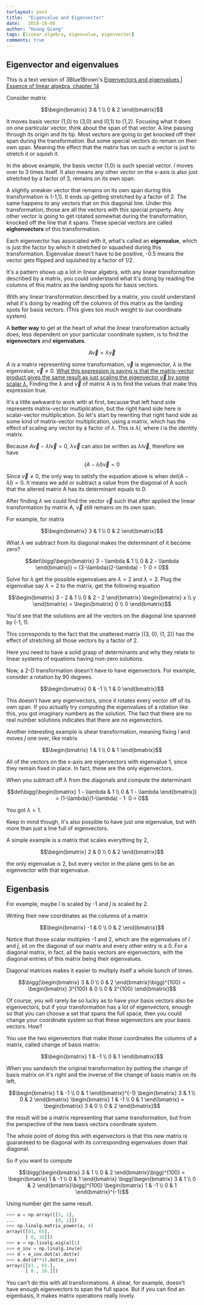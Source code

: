 ```yaml
---
torlayout: post
title:  "Eigenvalue and Eigenvector"
date:   2018-10-08
author: "Huang Qiang"
tags: [linear algebra, eigenvalue, eigenvector]
comments: true
---
```


## Eigenvector and eigenvalues

This is a text version of 3Blue1Brown's [Eigenvectors and eigenvalues | Essence of linear algebra, chapter 14](https://www.youtube.com/watch?v=PFDu9oVAE-g)


Consider matrix

$$\begin{bmatrix} 
3 & 1 \\
0 & 2 
\end{bmatrix}$$

It moves basis vector (1,0) to (3,0) and (0,1) to (1,2). Focusing what it does on one particular vector, think about the span of that vector. A line passing through its origin and its tip. Most vectors are going to get knocked off their span during the transformation. But some special vectors do remain on their own span. Meaning the effect that the matrix has on such a vector is just to stretch it or squish it.

In the above example, the basis vector (1,0) is such special vector. $\hat i$ moves over to 3 times itself. It also means any other vector on the x-axis is also just stretched by a factor of 3, remains on its own span.

A slightly sneakier vector that remains on its own span during this transformation is (-1,1). It ends up getting stretched by a factor of 2. The same happens to any vectors that on this diagonal line. Under this transformation, those are all the vectors with this special property. Any other vector is going to get rotated somewhat during the transformation, knocked off the line that it spans. These special vectors are called **eighenvectors** of this transformation.

Each eigenvector has associated with it, what's called an **eigenvalue**, which is just the factor by which it stretched or squashed during this transformation. Eigenvalue doesn't have to be positive, -0.5 means the vector gets flipped and squished by a factor of 1/2.

It's a pattern shows up a lot in linear algebra, with any linear transformation described by a matrix, you could understand what it's doing by reading the columns of this matrix as the landing spots for basis vectors.

With any linear transformation described by a matrix, you could understand what it's doing by reading off the columns of this matrix as the landing spots for basis vectors. (This gives too much weight to our coordinate system)

A **better way** to get at the heart of what the linear transformation actually does, less dependent on your particular coordinate system, is to find the **eigenvectors** and **eigenvalues**.


$$
A \vec{v} = \lambda \vec{v}
$$

$A$ is a matrix representing some transformation, $\vec{v}$ is eigenvector, $\lambda$ is the eigenvalue, $\vec{v} \not=0$. <u>What this expression is saying is that the matrix-vector product gives the same result as just scaling the eigenvector $\vec{v}$ by some scalar $\lambda$.</u> Finding the $\lambda$ and $\vec{v}$ of matrix A is to find the values that make this expression true.


It's a little awkward to work with at first, because that left hand side represents matrix-vector multiplication, but the right hand side here is scalar-vector multiplication. So let's start by rewriting that right hand side as some kind of matrix-vector multiplication, using a matrix, which has the effect of scaling any vector by a factor of $\lambda$. This is $\lambda I$, where $I$ is the identity matrix.

Because $A\vec{v} - \lambda I \vec{v} = 0$, $\lambda \vec{v}$ can also be written as $\lambda I \vec{v}$, therefore we have

$$
(A - \lambda I) \vec{v} = 0
$$

Since $\vec{v} \not= 0$, the only way to satisfy the equation above is when $det(A - \lambda I) = 0$. It means we add or subtract a value from the diagonal of A such that the altered matrix A has its determinant equals to 0.

After finding $\lambda$ we could find the vector $\vec{v}$ such that after applied the linear transformation by matrix A, $\vec{v}$ still remains on its own span.

For example, for matrix 

$$\begin{bmatrix} 
3 & 1 \\
0 & 2 
\end{bmatrix}$$

What $\lambda$ we subtract from its diagonal makes the determinant of it become zero? 

$$det\bigg(\begin{bmatrix} 
3 - \lambda & 1 \\
0 & 2 - \lambda 
\end{bmatrix}) = (3-\lambda)(2-\lambda) - 1· 0 = 0$$

Solve for $\lambda$ get the possible eigenvalues are $\lambda = 2$ and $\lambda = 3$. Plug the eigenvalue say $\lambda = 2$ to the matrix, get the following equation

$$\begin{bmatrix} 
3 - 2 & 1 \\
0 & 2 - 2
\end{bmatrix} 
\begin{bmatrix} 
x \\
y
\end{bmatrix} = 
\begin{bmatrix} 
0 \\
0
\end{bmatrix}$$

You'd see that the solutions are all the vectors on the diagonal line spanned by (-1, 1).

This corresponds to the fact that the unaltered matrix [(3, 0), (1, 2)] has the effect of stretching all those vectors by a factor of 2.

Here you need to have a solid grasp of determinants and why they relate to linear systems of equations having non-zero solutions.

Now, a 2-D transformation doesn't have to have eigenvectors. For example, consider a rotation by 90 degrees.

$$\begin{bmatrix} 
0 & -1 \\
1 & 0
\end{bmatrix}$$

This doesn't have any eigenvectors, since it rotates every vector off of its own span. If you actually try computing the eigenvalues of a rotation like this, you got imaginary numbers as the solution. The fact that there are no real number solutions indicates that there are no eigenvectors.

Another interesting example is shear transformation, meaning fixing $\hat{i}$ and moves $\hat{j}$ one over, like matrix

$$\begin{bmatrix} 
1 & 1 \\
0 & 1
\end{bmatrix}$$

All of the vectors on the x-axis are eigenvectors with eigenvalue 1, since they remain fixed in place. In fact, these are the only eigenvectors.

When you subtract off $\lambda$ from the diagonals and compute the determinant

$$det\bigg(\begin{bmatrix} 
1 - \lambda & 1 \\
0 & 1 - \lambda 
\end{bmatrix}) = (1-\lambda)(1-\lambda) - 1· 0 = 0$$

You got $\lambda=1$.

Keep in mind though, it's also possible to have just one eigenvalue, but with more than just a line full of eigenvectors.

A simple example is a matrix that scales everything by 2,

$$\begin{bmatrix} 
2 & 0 \\
0 & 2
\end{bmatrix}$$

the only eigenvalue is 2, but every vector in the plane gets to be an eigenvector with that eigenvalue.

## Eigenbasis

For example, maybe $\hat{i}$ is scaled by -1 and $\hat{j}$ is scaled by 2.

Writing their new coordinates as the columns of a matrix

$$\begin{bmatrix} 
-1 & 0 \\
0 & 2
\end{bmatrix}$$

Notice that those scalar multiples -1 and 2, which are the eigenvalues of $\hat{i}$ and  $\hat{j}$, sit on the diagonal of our matrix and every other entry is a 0. For a diagonal matrix, in fact, all the basis vectors are eigenvectors, with the diagonal entries of this matrix being their eigenvalues.

Diagonal matrices makes it easier to multiply itself a whole bunch of times.

$$\bigg(\begin{bmatrix} 
3 & 0 \\
0 & 2
\end{bmatrix}\bigg)^{100} = 
\begin{bmatrix} 
3^{100} & 0 \\
0 & 2^{100}
\end{bmatrix}$$

Of course, you will rarely be so lucky as to have your basis vectors also be eigenvectors, but if your transformation has a lot of eigenvectors, enough so that you can choose a set that spans the full space, then you could change your coordinate system so that these eigenvectors are your basis vectors. How?

You use the two eigenvectors that make those coordinates the columns of a matrix, called change of basis matrix:


$$\begin{bmatrix} 
1 & -1 \\
0 & 1
\end{bmatrix}$$

When you sandwich the original transformation by putting the change of basis matrix on it's right and the inverse of the change of basis matrix on its left,

$$\begin{bmatrix} 
1 & -1 \\
0 & 1
\end{bmatrix}^{-1}
\begin{bmatrix} 
3 & 1 \\
0 & 2
\end{bmatrix}
\begin{bmatrix} 
1 & -1 \\
0 & 1
\end{bmatrix} = \begin{bmatrix} 
3 & 0 \\
0 & 2
\end{bmatrix}$$

the result will be a matrix representing that same transformation, but from the perspective of the new basis vectors coordinate system.

The whole point of doing this with eigenvectors is that this new matrix is guaranteed to be diagonal with its corresponding eigenvalues down that diagonal.

So if you want to compute 

$$\bigg(\begin{bmatrix} 
3 & 1 \\
0 & 2
\end{bmatrix}\bigg)^{100} = 
\begin{bmatrix} 
1 & -1 \\
0 & 1
\end{bmatrix}
\bigg(\begin{bmatrix} 
3 & 1 \\
0 & 2
\end{bmatrix}\bigg)^{100}
\begin{bmatrix} 
1 & -1 \\
0 & 1
\end{bmatrix}^{-1}$$

Using number get the same result.

```python
>>> a = np.array([[3, 1],
...               [0, 2]])
>>> np.linalg.matrix_power(a, 4)
array([[81, 65],
       [ 0, 16]])
>>> e = np.linalg.eig(a)[1]
>>> e_inv = np.linalg.inv(e)
>>> d = e_inv.dot(a).dot(e)
>>> e.dot(d**4).dot(e_inv)
array([[81., 65.],
       [ 0., 16.]])
```

You can't do this with all transformations. A shear, for example, doesn't have enough eigenvectors to span the full space. But if you can find an eigenbasis, it makes matrix operations really lovely.